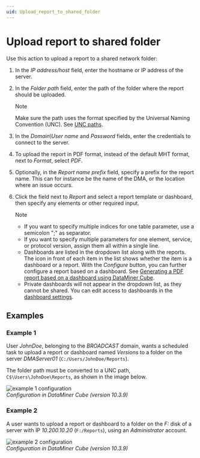 ```yaml
---
uid: Upload_report_to_shared_folder
---
```


# Upload report to shared folder

Use this action to upload a report to a shared network folder:

1. In the *IP address/host* field, enter the hostname or IP address of the server.

1. In the *Folder path* field, enter the path of the folder where the report should be uploaded.

   > [!NOTE]
   > Make sure the path uses the format specified by the Universal Naming Convention (UNC). See [UNC paths](https://learn.microsoft.com/en-us/dotnet/standard/io/file-path-formats#unc-paths).

1. In the *Domain\\User name* and *Password* fields, enter the credentials to connect to the server.

1. To upload the report in PDF format, instead of the default MHT format, next to *Format*, select *PDF*.

1. Optionally, in the *Report name prefix* field, specify a prefix for the report name. This can for instance be the name of the DMA, or the location where an issue occurs.

1. Click the field next to *Report* and select a report template or dashboard, then specify any elements or other required input.

   > [!NOTE]
   >
   > - If you want to specify multiple indices for one table parameter, use a semicolon ";" as separator.
   > - If you want to specify multiple parameters for one element, service, or protocol version, assign them all within a single line.
   > - Dashboards are listed in the dropdown list along with the reports. The icon in front of each item in the list shows whether the item is a dashboard or a report. With the *Configure* button, you can further configure a report based on a dashboard. See [Generating a PDF report based on a dashboard using DataMiner Cube](xref:Generating_a_report_based_on_a_dashboard_Cube).
   > - Private dashboards will not appear in the dropdown list, as they cannot be shared. You can edit access to dashboards in the [dashboard settings](xref:Configuring_dashboard_security).

## Examples

### Example 1

User *JohnDoe*, belonging to the *BROADCAST* domain, wants a scheduled task to upload a report or dashboard named *Versions* to a folder on the server *DMAServer01* (`C:/Users/JohnDoe/Reports`).

The folder path must be converted to a UNC path, `C$\Users\JohnDoe\Reports`, as shown in the image below.

![example 1 configuration](~/dataminer/images/Upload_to_shared_folder1.png)<br>
*Configuration in DataMiner Cube (version 10.3.9)*

### Example 2

A user wants to upload a report or dashboard to a folder on the *F:* disk of a server with IP *10.200.10.20* (`F:/Reports`), using an *Administrator* account.

![example 2 configuration](~/dataminer/images/Upload_to_shared_folder2.png)<br>
*Configuration in DataMiner Cube (version 10.3.9)*
